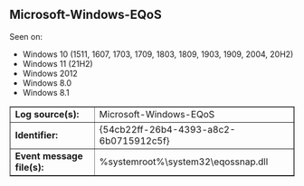 ## Microsoft-Windows-EQoS

Seen on:
* Windows 10 (1511, 1607, 1703, 1709, 1803, 1809, 1903, 1909, 2004, 20H2)
* Windows 11 (21H2)
* Windows 2012
* Windows 8.0
* Windows 8.1

<table border="1" class="docutils">
  <tbody>
    <tr>
      <td><b>Log source(s):</b></td>
      <td>Microsoft-Windows-EQoS</td>
    </tr>
    <tr>
      <td><b>Identifier:</b></td>
      <td>{54cb22ff-26b4-4393-a8c2-6b0715912c5f}</td>
    </tr>
    <tr>
      <td><b>Event message file(s):</b></td>
      <td>%systemroot%\system32\eqossnap.dll</td>
    </tr>
  </tbody>
</table>

&nbsp;

